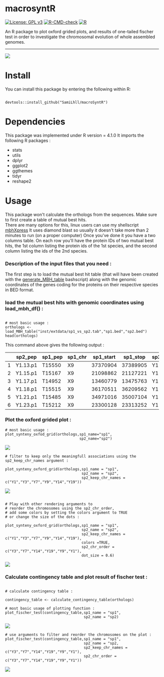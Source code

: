 # macrosyntR

<!-- badges: start -->
  [![License: GPL v3](https://img.shields.io/badge/License-GPLv3-blue.svg)](https://www.gnu.org/licenses/gpl-3.0)
  [![R-CMD-check](https://github.com/SamiLhll/macrosyntR/actions/workflows/R-CMD-check.yaml/badge.svg)](https://github.com/SamiLhll/macrosyntR/actions/workflows/R-CMD-check.yaml)
  [![R](https://github.com/SamiLhll/macrosyntR/actions/workflows/r.yml/badge.svg)](https://github.com/SamiLhll/macrosyntR/actions/workflows/r.yml)
  <!-- badges: end -->


An R package to plot oxford grided plots, and results of one-tailed fischer test
in order to investigate the chromosomal evolution of whole assembled genomes.


-----------------------------------------------------------------------   

![](https://github.com/SamiLhll/macrosyntR/inst/img/macrosyntR_example.png)

# Install

You can install this package by entering the following within R:

```{r}

devtools::install_github("SamiLhll/macroSyntR")

```

# Dependencies

This package was implemented under R version = 4.1.0
It imports the following R packages :   

- stats
- utils
- dplyr  
- ggplot2   
- ggthemes   
- tidyr
- reshape2

# Usage

This package won't calculate the orthologs from the sequences. Make sure to first create a table of mutual best hits.   
There are many options for this, linux users can use my shellscript [mbhXpress](https://github.com/SamiLhll/mbhXpress)
It uses diamond blast so usually it doesn't take more than 2 minutes to run (on a proper computer) 
Once you've done it you have a two columns table. On each row you'll have the protein IDs of two mutual best hits, the 1st column listing the protein ids of the 1st species, and the second column listing the ids of the 2nd species. 


### Description of the input files that you need :

The first step is to load the mutual best hit table (that will have been created with the [generate_MBH_table](https://github.com/SamiLhll/GenomicUtils/blob/a8803782f64c7ff31f0723d9e11f8f7d1a57e907/MacroSynteny/Generate_blastp_MBH) bashscript) along with the genomic coordinates of the genes coding for the proteins on their respective species in BED format.

### load the mutual best hits with genomic coordinates using load_mbh_df() :



```{r}

# most basic usage :
orthologs <- load_MBH_table("inst/extdata/sp1_vs_sp2.tab","sp1.bed","sp2.bed")
head(orthologs)

```

This command above gives the following output :


|   |sp2_pep | sp1_pep | sp1_chr | sp1_start | sp1_stop | sp2_chr | sp2_start | sp2_stop | sp1_index | sp2_index |
|---|--------|---------|---------|-----------|----------|---------|-----------|----------|-----------|-----------|
| 1 |Y1.13.p1|  T15550 |     X9  |37370904   |37389905  |    Y1   |  94074    |98562     | 1780      |   1       |
| 2 |Y1.15.p1|  T15167 |     X9  |21098862   |21127221  |    Y1   | 100166    |108471    |  1679     |    2      |
| 3 |Y1.17.p1|  T14952 |     X9  |13460779   |13475763  |    Y1   | 113555    |116613    |  1623     |    3      |
| 4 |Y1.18.p1|  T15515 |     X9  |36170511   |36209562  |    Y1   | 116920    |146404    |  1766     |    4      |
| 5 |Y1.21.p1|  T15485 |     X9  |34971016   |35007104  |    Y1   | 154209    |168520    |  1757     |    5      |
| 6 |Y1.23.p1|  T15212 |     X9  |23300128   |23313252  |    Y1   | 170863    |175425    |  1696     |    6      |

### Plot the oxford grided plot :

```{r}
# most basic usage :
plot_synteny_oxfod_grid(orthologs,sp1_name="sp1",
                                  sp2_name="sp2")

```

![](inst/img/Rplot1.png)


```{r}
# filter to keep only the meaningfull associations using the sp2_keep_chr_names argument :

plot_synteny_oxford_grid(orthologs,sp1_name = "sp1",
                                   sp2_name = "sp2",
                                   sp2_keep_chr_names = c("Y1","Y3","Y7","Y9","Y14","Y19"))

```

![](inst/img/Rplot2.png)


```{r}

# Play with other rendering arguments to 
# reorder the chromosomes using the sp2_chr_order, 
# add some colors by setting the colors argument to TRUE
# or change the size of the dots : 

plot_synteny_oxford_grid(orthologs,sp1_name = "sp1",
                                   sp2_name = "sp2",
                                   sp2_keep_chr_names = c("Y1","Y3","Y7","Y9","Y14","Y19"),
                                   colors =TRUE,
                                   sp2_chr_order = c("Y3","Y7","Y14","Y19","Y9","Y1"),
                                   dot_size = 0.6)

```

![](inst/img/Rplot3.png)

### Calculate contingency table and plot result of fischer test :

```{r}

# calculate contingency table :

contingency_table <- calculate_contingency_table(orthologs)

# most basic usage of plotting function :
plot_fischer_test(contingency_table,sp1_name = "sp1",
                                    sp2_name = "sp2)

```
![](inst/img/Rplot4.png)

```{r}
# use arguments to filter and reorder the chromosomes on the plot :
plot_fischer_test(contingency_table,sp1_name = "sp1",
                                    sp2_name = "sp2,
                                    sp2_keep_chr_names = c("Y3","Y7","Y14","Y19","Y9","Y1"),
                                    sp2_chr_order = c("Y3","Y7","Y14","Y19","Y9","Y1"))

```

![](inst/img/Rplot5.png)
